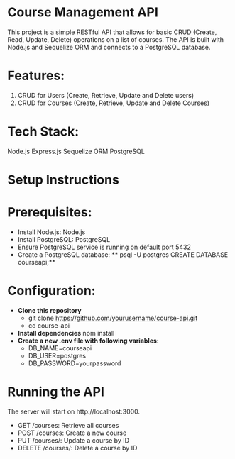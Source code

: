 # Course Management API

This project is a simple RESTful API that allows for basic CRUD (Create, Read, Update, Delete) operations on a list of courses. The API is built with Node.js and Sequelize ORM and connects to a PostgreSQL database.

# Features:
1. CRUD for Users (Create, Retrieve, Update and Delete users)
2. CRUD for Courses (Create, Retrieve, Update and Delete Courses)

# Tech Stack:
  Node.js
  Express.js
  Sequelize ORM
  PostgreSQL

# Setup Instructions

# Prerequisites:
- Install Node.js: Node.js
- Install PostgreSQL: PostgreSQL
- Ensure PostgreSQL service is running on default port 5432
- Create a PostgreSQL database:
        **  psql -U postgres
      CREATE DATABASE courseapi;**
  
# Configuration:
- **Clone this repository**
  - git clone https://github.com/yourusername/course-api.git
  - cd course-api
- **Install dependencies**
    npm install
- **Create a new .env file with following variables:**
    - DB_NAME=courseapi
    - DB_USER=postgres
    - DB_PASSWORD=yourpassword

# Running the API
The server will start on http://localhost:3000.
- GET /courses: Retrieve all courses
- POST /courses: Create a new course
- PUT /courses/: Update a course by ID
- DELETE /courses/: Delete a course by ID
